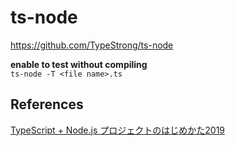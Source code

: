 # ts-node
https://github.com/TypeStrong/ts-node

**enable to test without compiling**  
`ts-node -T <file name>.ts`

## References
[TypeScript + Node.js プロジェクトのはじめかた2019](https://qiita.com/notakaos/items/3bbd2293e2ff286d9f49)
